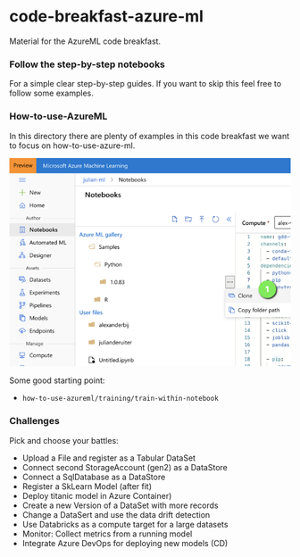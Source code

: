 # code-breakfast-azure-ml
Material for the AzureML code breakfast.

### Follow the step-by-step notebooks

For a simple clear step-by-step guides. If you want to skip this feel free to follow some examples.

### How-to-use-AzureML

In this directory there are plenty of examples in this code breakfast we want to focus on how-to-use-azure-ml.

![images/clone_samples.png](images/clone_samples.png)

Some good starting point:
- `how-to-use-azureml/training/train-within-notebook`

### Challenges

Pick and choose your battles:

- Upload a File and register as a Tabular DataSet
- Connect second StorageAccount (gen2) as a DataStore 
- Connect a SqlDatabase as a DataStore
- Register a SkLearn Model (after fit) 
- Deploy titanic model in Azure Container)
- Create a new Version of a DataSet with more records
- Change a DataSert and use the data drift detection
- Use Databricks as a compute target for a large datasets
- Monitor: Collect metrics from a running model 
- Integrate Azure DevOps for deploying new models (CD) 